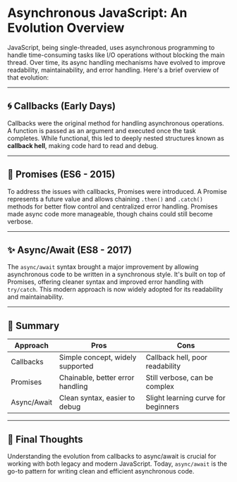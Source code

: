 # Asynchronous JavaScript: An Evolution Overview

JavaScript, being single-threaded, uses asynchronous programming to handle time-consuming tasks like I/O operations without blocking the main thread. Over time, its async handling mechanisms have evolved to improve readability, maintainability, and error handling. Here's a brief overview of that evolution:

---

## 🌀 Callbacks (Early Days)

Callbacks were the original method for handling asynchronous operations. A function is passed as an argument and executed once the task completes. While functional, this led to deeply nested structures known as **callback hell**, making code hard to read and debug.

---

## 🔗 Promises (ES6 - 2015)

To address the issues with callbacks, Promises were introduced. A Promise represents a future value and allows chaining `.then()` and `.catch()` methods for better flow control and centralized error handling. Promises made async code more manageable, though chains could still become verbose.

---

## ✨ Async/Await (ES8 - 2017)

The `async/await` syntax brought a major improvement by allowing asynchronous code to be written in a synchronous style. It's built on top of Promises, offering cleaner syntax and improved error handling with `try/catch`. This modern approach is now widely adopted for its readability and maintainability.

---

## 🔁 Summary

| Approach     | Pros                             | Cons                              |
|--------------|----------------------------------|-----------------------------------|
| Callbacks    | Simple concept, widely supported | Callback hell, poor readability   |
| Promises     | Chainable, better error handling | Still verbose, can be complex     |
| Async/Await  | Clean syntax, easier to debug    | Slight learning curve for beginners |

---

## 📘 Final Thoughts

Understanding the evolution from callbacks to async/await is crucial for working with both legacy and modern JavaScript. Today, `async/await` is the go-to pattern for writing clean and efficient asynchronous code.

